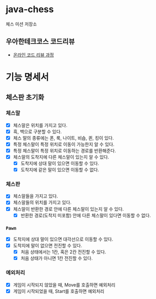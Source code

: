 # java-chess

체스 미션 저장소

## 우아한테크코스 코드리뷰

- [온라인 코드 리뷰 과정](https://github.com/woowacourse/woowacourse-docs/blob/master/maincourse/README.md)

# 기능 명세서

## 체스판 초기화

### 체스말

- [x] 체스말은 위치를 가지고 있다.
- [x] 흑, 백으로 구분할 수 있다.
- [x] 체스 말의 종류에는 폰, 룩, 나이트, 비숍, 퀸, 킹이 있다.
- [x] 특정 체스말이 특정 위치로 이동이 가능한지 알 수 있다.
- [x] 특정 체스말이 특정 위치로 이동하는 경로를 반환해준다.
- [x] 체스말의 도착지에 다른 체스말이 있는지 알 수 있다.
    - [x] 도착지에 상대 말이 있으면 이동할 수 있다.
    - [x] 도착지에 같은 말이 있으면 이동할 수 없다.

### 체스판

- [x] 체스말들을 가지고 있다.
- [x] 체스말들의 위치를 가지고 있다.
- [x] 체스말이 반환한 경로 안에 다른 체스말이 있는지 알 수 있다.
    - [x] 반환한 경로(도착지 미포함) 안에 다른 체스말이 있다면 이동할 수 없다.

### `Pawn`

- [x] 도착지에 상대 말이 있으면 대각선으로 이동할 수 있다.
- [x] 도착지에 말이 없으면 전진할 수 있다.
    - [x] 처음 상태에서는 1칸, 혹은 2칸 전진할 수 있다.
    - [x] 처음 상태가 아니면 1칸 전진할 수 있다.

### 예외처리

- [x] 게임이 시작되지 않았을 때, Move를 호출하면 예외처리
- [x] 게임이 시작되었을 때, Start를 호출하면 예외처리

